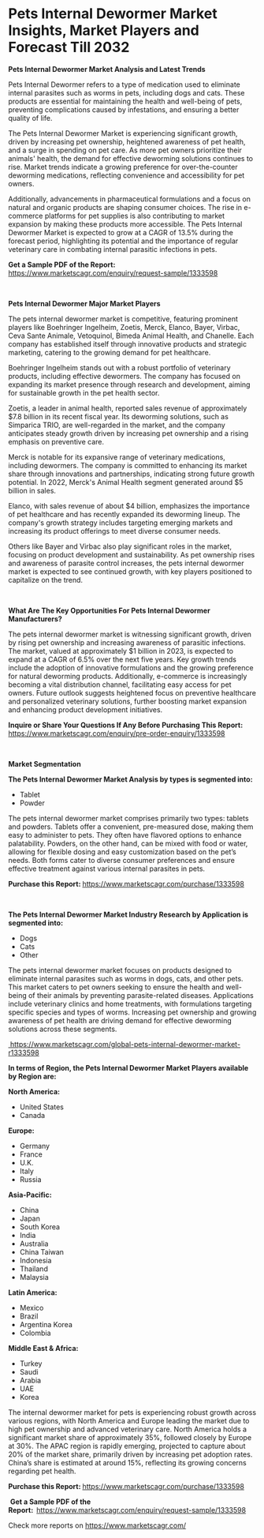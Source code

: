 <p><h1>Pets Internal Dewormer Market Insights, Market Players and Forecast Till 2032</h1></p><p><strong>Pets Internal Dewormer Market Analysis and Latest Trends</strong></p>
<p><p>Pets Internal Dewormer refers to a type of medication used to eliminate internal parasites such as worms in pets, including dogs and cats. These products are essential for maintaining the health and well-being of pets, preventing complications caused by infestations, and ensuring a better quality of life. </p><p>The Pets Internal Dewormer Market is experiencing significant growth, driven by increasing pet ownership, heightened awareness of pet health, and a surge in spending on pet care. As more pet owners prioritize their animals' health, the demand for effective deworming solutions continues to rise. Market trends indicate a growing preference for over-the-counter deworming medications, reflecting convenience and accessibility for pet owners. </p><p>Additionally, advancements in pharmaceutical formulations and a focus on natural and organic products are shaping consumer choices. The rise in e-commerce platforms for pet supplies is also contributing to market expansion by making these products more accessible. The Pets Internal Dewormer Market is expected to grow at a CAGR of 13.5% during the forecast period, highlighting its potential and the importance of regular veterinary care in combating internal parasitic infections in pets.</p></p>
<p><strong>Get a Sample PDF of the Report:&nbsp;</strong> <a href="https://www.marketscagr.com/enquiry/request-sample/1333598?utm_campaign=2470&utm_medium=2&utm_source=Github&utm_content=ia&utm_term=24032025&utm_id=pets-internal-dewormer">https://www.marketscagr.com/enquiry/request-sample/1333598</a></p>
<p>&nbsp;</p>
<p><strong>Pets Internal Dewormer Major Market Players</strong></p>
<p><p>The pets internal dewormer market is competitive, featuring prominent players like Boehringer Ingelheim, Zoetis, Merck, Elanco, Bayer, Virbac, Ceva Sante Animale, Vetoquinol, Bimeda Animal Health, and Chanelle. Each company has established itself through innovative products and strategic marketing, catering to the growing demand for pet healthcare.</p><p>Boehringer Ingelheim stands out with a robust portfolio of veterinary products, including effective dewormers. The company has focused on expanding its market presence through research and development, aiming for sustainable growth in the pet health sector.</p><p>Zoetis, a leader in animal health, reported sales revenue of approximately $7.8 billion in its recent fiscal year. Its deworming solutions, such as Simparica TRIO, are well-regarded in the market, and the company anticipates steady growth driven by increasing pet ownership and a rising emphasis on preventive care.</p><p>Merck is notable for its expansive range of veterinary medications, including dewormers. The company is committed to enhancing its market share through innovations and partnerships, indicating strong future growth potential. In 2022, Merck's Animal Health segment generated around $5 billion in sales.</p><p>Elanco, with sales revenue of about $4 billion, emphasizes the importance of pet healthcare and has recently expanded its deworming lineup. The company's growth strategy includes targeting emerging markets and increasing its product offerings to meet diverse consumer needs.</p><p>Others like Bayer and Virbac also play significant roles in the market, focusing on product development and sustainability. As pet ownership rises and awareness of parasite control increases, the pets internal dewormer market is expected to see continued growth, with key players positioned to capitalize on the trend.</p></p>
<p>&nbsp;</p>
<p><strong>What Are The Key Opportunities For Pets Internal Dewormer Manufacturers?</strong></p>
<p><p>The pets internal dewormer market is witnessing significant growth, driven by rising pet ownership and increasing awareness of parasitic infections. The market, valued at approximately $1 billion in 2023, is expected to expand at a CAGR of 6.5% over the next five years. Key growth trends include the adoption of innovative formulations and the growing preference for natural deworming products. Additionally, e-commerce is increasingly becoming a vital distribution channel, facilitating easy access for pet owners. Future outlook suggests heightened focus on preventive healthcare and personalized veterinary solutions, further boosting market expansion and enhancing product development initiatives.</p></p>
<p><strong>Inquire or Share Your Questions If Any Before Purchasing This Report:</strong> <a href="https://www.marketscagr.com/enquiry/pre-order-enquiry/1333598?utm_campaign=2470&utm_medium=2&utm_source=Github&utm_content=ia&utm_term=24032025&utm_id=pets-internal-dewormer">https://www.marketscagr.com/enquiry/pre-order-enquiry/1333598</a></p>
<p>&nbsp;</p>
<p><strong>Market Segmentation</strong></p>
<p><strong>The Pets Internal Dewormer Market Analysis by types is segmented into:</strong></p>
<p><ul><li>Tablet</li><li>Powder</li></ul></p>
<p><p>The pets internal dewormer market comprises primarily two types: tablets and powders. Tablets offer a convenient, pre-measured dose, making them easy to administer to pets. They often have flavored options to enhance palatability. Powders, on the other hand, can be mixed with food or water, allowing for flexible dosing and easy customization based on the pet’s needs. Both forms cater to diverse consumer preferences and ensure effective treatment against various internal parasites in pets.</p></p>
<p><strong>Purchase this Report:&nbsp;</strong><a href="https://www.marketscagr.com/purchase/1333598?utm_campaign=2470&utm_medium=2&utm_source=Github&utm_content=ia&utm_term=24032025&utm_id=pets-internal-dewormer">https://www.marketscagr.com/purchase/1333598</a></p>
<p>&nbsp;</p>
<p><strong>The Pets Internal Dewormer Market Industry Research by Application is segmented into:</strong></p>
<p><ul><li>Dogs</li><li>Cats</li><li>Other</li></ul></p>
<p><p>The pets internal dewormer market focuses on products designed to eliminate internal parasites such as worms in dogs, cats, and other pets. This market caters to pet owners seeking to ensure the health and well-being of their animals by preventing parasite-related diseases. Applications include veterinary clinics and home treatments, with formulations targeting specific species and types of worms. Increasing pet ownership and growing awareness of pet health are driving demand for effective deworming solutions across these segments.</p></p>
<p><a href="https://www.marketscagr.com/global-pets-internal-dewormer-market-r1333598?utm_campaign=2470&utm_medium=2&utm_source=Github&utm_content=ia&utm_term=24032025&utm_id=pets-internal-dewormer">&nbsp;https://www.marketscagr.com/global-pets-internal-dewormer-market-r1333598</a></p>
<p><strong>In terms of Region, the Pets Internal Dewormer Market Players available by Region are:</strong></p>
<p>
    <p> <strong> North America: </strong>
        <ul>
            <li>United States</li>
            <li>Canada</li>
        </ul>
        </p> 
    <p> <strong> Europe: </strong>
        <ul>
            <li>Germany</li>
            <li>France</li>
            <li>U.K.</li>
            <li>Italy</li>
            <li>Russia</li>
        </ul>
        </p> 
    <p> <strong> Asia-Pacific: </strong>
        <ul>
            <li>China</li>
            <li>Japan</li>
            <li>South Korea</li>
            <li>India</li>
            <li>Australia</li>
            <li>China Taiwan</li>
            <li>Indonesia</li>
            <li>Thailand</li>
            <li>Malaysia</li>
        </ul>
        </p> 
    <p> <strong> Latin America: </strong>
        <ul>
            <li>Mexico</li>
            <li>Brazil</li>
            <li>Argentina Korea</li>
            <li>Colombia</li>
        </ul>
        </p> 
    <p> <strong> Middle East & Africa: </strong>
        <ul>
            <li>Turkey</li>
            <li>Saudi</li>
            <li>Arabia</li>
            <li>UAE</li>
            <li>Korea</li>
        </ul>
    </p>
    </p>
<p><p>The internal dewormer market for pets is experiencing robust growth across various regions, with North America and Europe leading the market due to high pet ownership and advanced veterinary care. North America holds a significant market share of approximately 35%, followed closely by Europe at 30%. The APAC region is rapidly emerging, projected to capture about 20% of the market share, primarily driven by increasing pet adoption rates. China’s share is estimated at around 15%, reflecting its growing concerns regarding pet health.</p></p>
<p><strong>Purchase this Report: </strong><a href="https://www.marketscagr.com/purchase/1333598?utm_campaign=2470&utm_medium=2&utm_source=Github&utm_content=ia&utm_term=24032025&utm_id=pets-internal-dewormer">https://www.marketscagr.com/purchase/1333598</a></p>
<p>&nbsp;<strong>Get a Sample PDF of the Report:&nbsp;&nbsp;</strong><a href="https://www.marketscagr.com/enquiry/request-sample/1333598?utm_campaign=2470&utm_medium=2&utm_source=Github&utm_content=ia&utm_term=24032025&utm_id=pets-internal-dewormer">https://www.marketscagr.com/enquiry/request-sample/1333598</a></p>
<p><strong></strong></p>
<p>Check more reports on <a href="https://www.marketscagr.com/?utm_campaign=2470&utm_medium=2&utm_source=Github&utm_content=ia&utm_term=24032025&utm_id=pets-internal-dewormer">https://www.marketscagr.com/</a></p>
